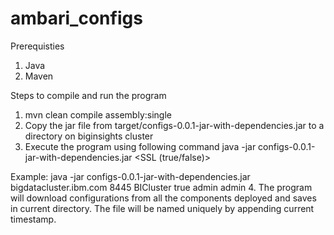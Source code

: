 # ambari_configs

Prerequisties 
1. Java 
2. Maven

Steps to compile and run the program
1. mvn clean compile assembly:single
2. Copy the jar file from target/configs-0.0.1-jar-with-dependencies.jar to a directory on biginsights cluster
3. Execute the program using following command
java -jar configs-0.0.1-jar-with-dependencies.jar <ambari server hostname> <ambari server port> <ambari cluster name> <SSL (true/false)> <username> <password>

Example:
java -jar configs-0.0.1-jar-with-dependencies.jar bigdatacluster.ibm.com 8445 BICluster true admin admin
4. The program will download configurations from all the components deployed and saves in current directory. The file will be named 
uniquely by appending current timestamp.
